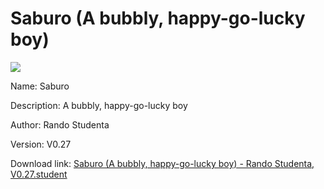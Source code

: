 # Saburo (A bubbly, happy-go-lucky boy)

<img src = "https://raw.githubusercontent.com/Arbiter1223/Koukou-Gurashi-Custom-Students/master/Students/Files/Saburo%20(A%20bubbly%2C%20happy-go-lucky%20boy).png">

Name: Saburo

Description: A bubbly, happy-go-lucky boy

Author: Rando Studenta

Version: V0.27

Download link: <a href="https://raw.githubusercontent.com/Arbiter1223/Koukou-Gurashi-Custom-Students/master/Students/Files/Saburo%20(A%20bubbly%2C%20happy-go-lucky%20boy)%20-%20Rando%20Studenta%2C%20V0.27.student">Saburo (A bubbly, happy-go-lucky boy) - Rando Studenta, V0.27.student</a>

